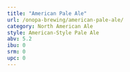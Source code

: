 ```yaml
---
title: "American Pale Ale"
url: /onopa-brewing/american-pale-ale/
category: North American Ale
style: American-Style Pale Ale
abv: 5.2
ibu: 0
srm: 0
upc: 0
---
```


